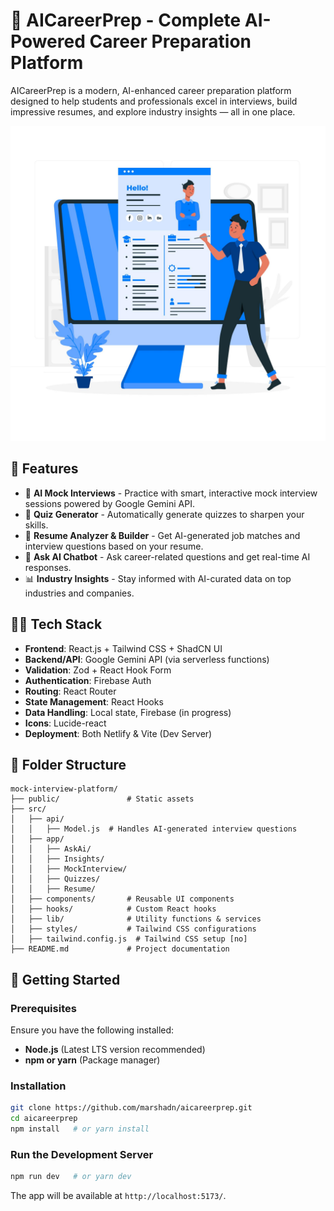 # 🎯 AICareerPrep - Complete AI-Powered Career Preparation Platform

AICareerPrep is a modern, AI-enhanced career preparation platform designed to help students and professionals excel in interviews, build impressive resumes, and explore industry insights — all in one place.

![AICareerPrep Banner](public/int2.jpg)


## 🚀 Features

- 🤖 **AI Mock Interviews** - Practice with smart, interactive mock interview sessions powered by Google Gemini API.
- 🧠 **Quiz Generator** - Automatically generate quizzes to sharpen your skills.
- 📝 **Resume Analyzer & Builder** - Get AI-generated job matches and interview questions based on your resume.
- 💬 **Ask AI Chatbot** - Ask career-related questions and get real-time AI responses.
- 📊 **Industry Insights** - Stay informed with AI-curated data on top industries and companies.


## 🧑‍💻 Tech Stack

- **Frontend**: React.js + Tailwind CSS + ShadCN UI
- **Backend/API**: Google Gemini API (via serverless functions)
- **Validation**: Zod + React Hook Form
- **Authentication**: Firebase Auth
- **Routing**: React Router
- **State Management**: React Hooks
- **Data Handling**: Local state, Firebase (in progress)
- **Icons**: Lucide-react
- **Deployment**: Both Netlify & Vite (Dev Server)

## 📂 Folder Structure
```
mock-interview-platform/
├── public/               # Static assets
├── src/
│   ├── api/
│   │   ├── Model.js  # Handles AI-generated interview questions
│   ├── app/
│   │   ├── AskAi/
│   │   ├── Insights/
│   │   ├── MockInterview/
│   │   ├── Quizzes/
│   │   ├── Resume/
│   ├── components/       # Reusable UI components
│   ├── hooks/            # Custom React hooks
│   ├── lib/              # Utility functions & services
│   ├── styles/           # Tailwind CSS configurations
│   ├── tailwind.config.js  # Tailwind CSS setup [no]
├── README.md             # Project documentation
```

## 🚀 Getting Started
### **Prerequisites**
Ensure you have the following installed:
- **Node.js** (Latest LTS version recommended)
- **npm or yarn** (Package manager)

### **Installation**
```bash
git clone https://github.com/marshadn/aicareerprep.git
cd aicareerprep
npm install   # or yarn install
```

### **Run the Development Server**
```bash
npm run dev   # or yarn dev
```
The app will be available at `http://localhost:5173/`.

